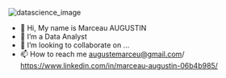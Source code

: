 

![datascience_image](https://github.com/marceau1/marceau1/assets/26560548/5793190f-d71d-4363-916f-1e124bc840d7)



- 👋 Hi, My name is Marceau AUGUSTIN
- 👀 I’m a Data Analyst
- 💞️ I’m looking to collaborate on ...
- 📫 How to reach me augustemarceu@gmail.com/ https://www.linkedin.com/in/marceau-augustin-06b4b985/

<!---
marceau1/marceau1 is a ✨ special ✨ repository because its `README.md` (this file) appears on your GitHub profile.
You can click the Preview link to take a look at your changes.
--->
